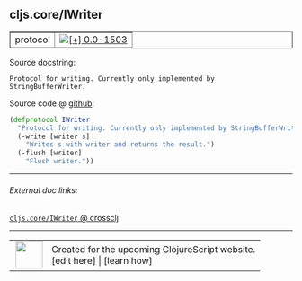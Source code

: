 ## cljs.core/IWriter



 <table border="1">
<tr>
<td>protocol</td>
<td><a href="https://github.com/cljsinfo/cljs-api-docs/tree/0.0-1503"><img valign="middle" alt="[+] 0.0-1503" title="Added in 0.0-1503" src="https://img.shields.io/badge/+-0.0--1503-lightgrey.svg"></a> </td>
</tr>
</table>







Source docstring:

```
Protocol for writing. Currently only implemented by StringBufferWriter.
```


Source code @ [github](https://github.com/clojure/clojurescript/blob/r3149/src/cljs/cljs/core.cljs#L518-L523):

```clj
(defprotocol IWriter
  "Protocol for writing. Currently only implemented by StringBufferWriter."
  (-write [writer s]
    "Writes s with writer and returns the result.")
  (-flush [writer]
    "Flush writer."))
```

<!--
Repo - tag - source tree - lines:

 <pre>
clojurescript @ r3149
└── src
    └── cljs
        └── cljs
            └── <ins>[core.cljs:518-523](https://github.com/clojure/clojurescript/blob/r3149/src/cljs/cljs/core.cljs#L518-L523)</ins>
</pre>

-->

---



###### External doc links:

[`cljs.core/IWriter` @ crossclj](http://crossclj.info/fun/cljs.core.cljs/IWriter.html)<br>

---

 <table>
<tr><td>
<img valign="middle" align="right" width="48px" src="http://i.imgur.com/Hi20huC.png">
</td><td>
Created for the upcoming ClojureScript website.<br>
[edit here] | [learn how]
</td></tr></table>

[edit here]:https://github.com/cljsinfo/cljs-api-docs/blob/master/cljsdoc/cljs.core/IWriter.cljsdoc
[learn how]:https://github.com/cljsinfo/cljs-api-docs/wiki/cljsdoc-files

<!--

This information was too distracting to show to readers, but I'll leave it
commented here since it is helpful to:

- pretty-print the data used to generate this document
- and show how to retrieve that data



The API data for this symbol:

```clj
{:ns "cljs.core",
 :name "IWriter",
 :history [["+" "0.0-1503"]],
 :type "protocol",
 :full-name-encode "cljs.core/IWriter",
 :source {:code "(defprotocol IWriter\n  \"Protocol for writing. Currently only implemented by StringBufferWriter.\"\n  (-write [writer s]\n    \"Writes s with writer and returns the result.\")\n  (-flush [writer]\n    \"Flush writer.\"))",
          :title "Source code",
          :repo "clojurescript",
          :tag "r3149",
          :filename "src/cljs/cljs/core.cljs",
          :lines [518 523]},
 :methods [{:name "-write",
            :signature ["[writer s]"],
            :docstring "Writes s with writer and returns the result."}
           {:name "-flush",
            :signature ["[writer]"],
            :docstring "Flush writer."}],
 :full-name "cljs.core/IWriter",
 :docstring "Protocol for writing. Currently only implemented by StringBufferWriter."}

```

Retrieve the API data for this symbol:

```clj
;; from Clojure REPL
(require '[clojure.edn :as edn])
(-> (slurp "https://raw.githubusercontent.com/cljsinfo/cljs-api-docs/catalog/cljs-api.edn")
    (edn/read-string)
    (get-in [:symbols "cljs.core/IWriter"]))
```

-->
